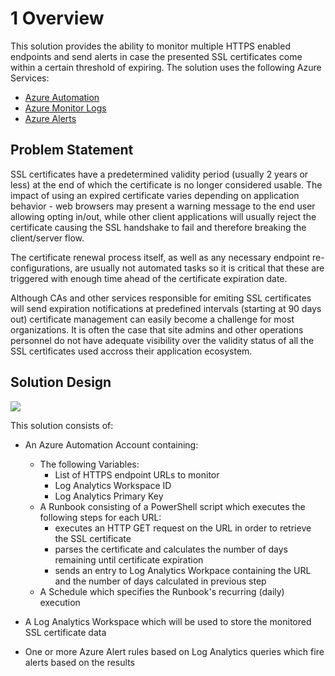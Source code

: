 # 1	Overview
This solution provides the ability to monitor multiple HTTPS enabled endpoints and send alerts in case the presented SSL certificates come within a certain threshold of expiring. The solution uses the following Azure Services:

* [Azure Automation](https://docs.microsoft.com/en-us/azure/automation/overview)
* [Azure Monitor Logs](https://docs.microsoft.com/en-us/azure/azure-monitor/logs/data-platform-logs)
* [Azure Alerts](https://docs.microsoft.com/en-us/azure/azure-monitor/alerts/alerts-overview)

##	Problem Statement
SSL certificates have a predetermined validity period (usually 2 years or less) at the end of which the certificate is no longer considered usable. The impact of using an expired certificate varies depending on application behavior - web browsers may present a warning message to the end user allowing opting in/out, while other client applications will usually reject the certificate causing the SSL handshake to fail and therefore breaking the client/server flow.

The certificate renewal process itself, as well as any necessary endpoint re-configurations, are usually not automated tasks so it is critical that these are triggered with enough time ahead of the certificate expiration date.

Although CAs and other services responsible for emiting SSL certificates will send expiration notifications at predefined intervals (starting at 90 days out) certificate management can easily become a challenge for most organizations. It is often the case that site admins and other operations personnel do not have adequate visibility over the validity status of all the SSL certificates used accross their application ecosystem.

## Solution Design

![](https://github.com/jotavar/monitor-ssl-certificate-expiration/blob/master/images/monitor-ssl-certificate-expiration-architecture-diagram.drawio.png)

This solution consists of: 

* An Azure Automation Account containing:
  * The following Variables:
    * List of HTTPS endpoint URLs to monitor
    * Log Analytics Workspace ID
    * Log Analytics Primary Key
  * A Runbook consisting of a PowerShell script which executes the following steps for each URL:
    * executes an HTTP GET request on the URL in order to retrieve the SSL certificate
    * parses the certificate and calculates the number of days remaining until certificate expiration
    * sends an entry to Log Analytics Workpace containing the URL and the number of days calculated in previous step
  * A Schedule which specifies the Runbook's recurring (daily) execution

* A Log Analytics Workspace which will be used to store the monitored SSL certificate data

* One or more Azure Alert rules based on Log Analytics queries which fire alerts based on the results 

